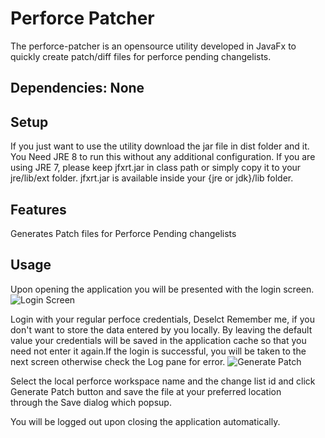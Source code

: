# Perforce Patcher

The perforce-patcher is an opensource utility developed in JavaFx to quickly create patch/diff files for perforce pending changelists. 
        
## Dependencies: None

## Setup
If you just want to use the utility download the jar file in dist folder and it. You Need JRE 8 to run this without any additional configuration. If you are using JRE 7, please keep jfxrt.jar in class path or simply copy it to your jre/lib/ext folder. jfxrt.jar is available inside your {jre or jdk}/lib folder.

## Features
Generates Patch files for Perforce Pending changelists

## Usage
Upon opening the application you will be presented with the login screen. 
![Login Screen](https://farm2.staticflickr.com/1626/25596793045_91c403dfd9_z.jpg) 

Login with your regular perfoce credentials, Deselct Remember me, if you don't want to store the data entered by you locally. By leaving the default value your credentials will be saved in the application cache so that you need not enter it again.If the login is successful, you will be taken to the next screen otherwise check the Log pane for error.
![Generate Patch](https://farm2.staticflickr.com/1501/25229331639_f3324f01b4_z.jpg) 

Select the local perforce workspace name and the change list id and click Generate Patch button and save the file at your preferred location through the Save dialog which popsup.

You will be logged out upon closing the application automatically.
